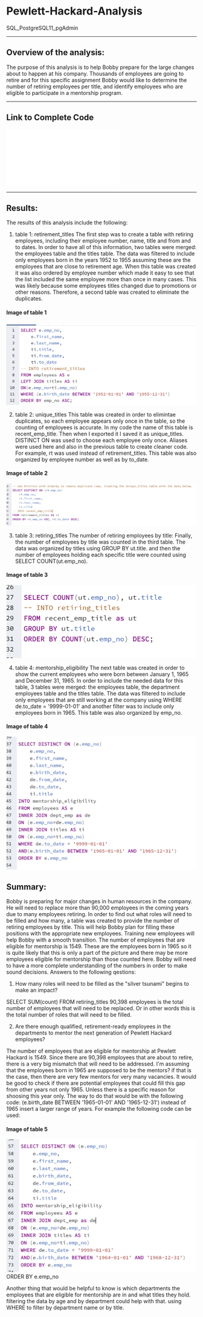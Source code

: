 # Pewlett-Hackard-Analysis
SQL_PostgreSQL11_pgAdmin

---

## Overview of the analysis: 

The purpose of this analysis is to help Bobby prepare for the large changes about to happen at his company. Thousands of employees are going to retire and for this specific assignment Bobby would like to determine the number of retiring employees per title, and identify employees who are eligible to participate in a mentorship program. 

---

## Link to Complete Code
![Employee_Database_challenge.sql](Queries/Employee_Database_challenge.sql)

---

## Results: 

The results of this analysis include the following:

1. table 1: retirement_titles 
The first step was to create a table with retiring employees, including their employee number, name, title and from and to dates. In order to have all of this information, two tables were merged: the employees table and the titles table. The data was filtered to include only employees born in the years 1952 to 1955 assuming these are the employees that are close to retirement age. 
When this table was created it was also ordered by employee number which made it easy to see that the list included the same employee more than once in many cases. This was likely because some employees titles changed due to promotions or other reasons. Therefore, a second table was created to eliminate the duplicates. 

#### Image of table 1
![table_1.png](Queries/table_1.PNG)


2. table 2: unique_titles
This table was created in order to elimintae duplicates, so each employee appears only once in the table, so the counting of employees is accurate. In my code the name of this table is recent_emp_title. Then when I exported it I saved it as unique_titles. 
DISTINCT ON was used to choose each employee only once. Aliases were used here and also in the previous table to create cleaner code. For example, rt was used instead of retirement_titles. This table was also organized by employee number as well as by to_date. 

#### Image of table 2
![table_2.png](Queries/table_2.PNG)


3. table 3: retiring_titles
The number of retiring employees by title:
Finally, the number of employees by title was counted in the third table. The data was organized by titles using GROUP BY ut.title. and then the number of employees holding each specific title were counted using SELECT COUNT(ut.emp_no). 

#### Image of table 3
![table_3.png](Queries/table_3.PNG)


4. table 4: mentorship_eligibility
The next table was created in order to show the current employees who were born between January 1, 1965 and December 31, 1965. In order to include the needed data for this table, 3 tables were merged: the employees table, the department employees table and the titles table. The data was filtered to include only employees that are still working at the company using WHERE de.to_date = '9999-01-01' and another filter was to include only employees born in 1965. This table was also organized by emp_no.  

#### Image of table 4
![table_4.png](Queries/table_4.PNG)


## Summary: 
Bobby is preparing for major changes in human resources in the company. He will need to replace more than 90,000 employees in the coming years due to many employees retiring. In order to find out what roles will need to be filled and how many, a table was created to provide the number of retiring employees by title. This will help Bobby plan for filling these positions with the appropriate new employees. 
Training new employees will help Bobby with a smooth transition. The number of employees that are eligible for mentorship is 1549. These are the employees born in 1965 so it is quite likely that this is only a part of the picture and there may be more employees eligible for mentorship than those counted here. Bobby will need to have a more complete understanding of the numbers in order to make sound decisions. 
Answers to the following qestions: 

1. How many roles will need to be filled as the "silver tsunami" begins to make an impact?

SELECT SUM(count) FROM retiring_titles 
90,398 employees is the total  number of employees that will need to be replaced. Or in other words this is the total number of roles that will need to be filled. 

2. Are there enough qualified, retirement-ready employees in the departments to mentor the next generation of Pewlett Hackard employees?

The number of employees that are eligible for mentorship at Pewlett Hackard is 1549. Since there are 90,398 employees that are about to retire, there is a very big mismatch that will need to be addressed. I'm assuming that the employees born in 1965 are supposed to be the mentors? if that is the case, then there are very few mentors for very many vacancies. It would be good to check if there are potential employees that could fill this gap from other years not only 1965. Unless there is a specific reason for shoosing this year only. The way to do that would be with the following code:
(e.birth_date BETWEEN '1965-01-01' AND '1965-12-31') instead of 1965 insert a larger range of years. For example the following code can be used:

#### Image of table 5
![table_5.png](Queries/table_5.PNG)
ORDER BY e.emp_no 


Another thing that would be helpful to know is which departments the employees that are eligible for mentorship are in and what titles they hold. filtering the data by age and by department could help with that. using WHERE to filter by department name or by title. 




